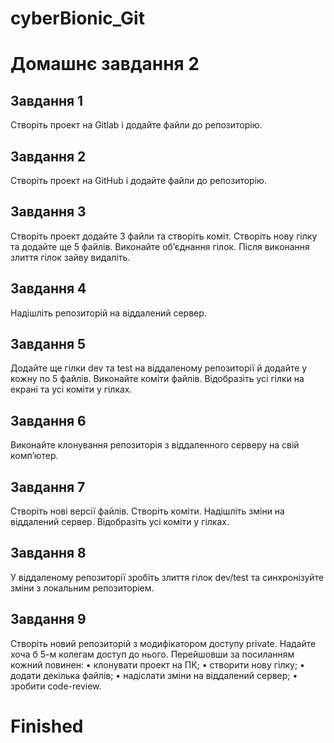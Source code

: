 # cyberBionic_Git

# Домашнє завдання 2

## Завдання 1

Створіть проект на Gitlab і додайте файли до репозиторію.

## Завдання 2

Створіть проект на GitHub і додайте файли до репозиторію.

## Завдання 3

Створіть проект додайте 3 файли та створіть коміт. Створіть нову гілку та додайте ще 5 файлів. Виконайте об’єднання гілок. Після виконання злиття гілок зайву видаліть.

## Завдання 4

Надішліть репозиторій на віддалений сервер.

## Завдання 5

Додайте ще гілки dev та test на віддаленому репозиторії й додайте у кожну по 5 файлів. Виконайте коміти файлів. Відобразіть усі гілки на екрані та усі коміти у гілках.

## Завдання 6

Виконайте клонування репозиторія з віддаленного серверу на свій комп’ютер.

## Завдання 7

Створіть нові версії файлів. Створіть коміти. Надішліть зміни на віддалений сервер. Відобразіть усі коміти у гілках.

## Завдання 8

У віддаленому репозиторії зробіть злиття гілок dev/test та синхронізуйте зміни з локальним репозиторіем.

## Завдання 9

Створіть новий репозиторій з модифікатором доступу private. Надайте хоча б 5-м колегам доступ до нього. Перейшовши за посиланням кожний повинен:
• клонувати проект на ПК;
• створити нову гілку;
• додати декілька файлів;
• надіслати зміни на віддалений сервер;
• зробити code-review.


# Finished
